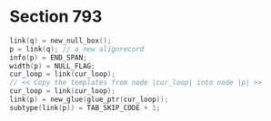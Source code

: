 # Section 793

```c << Lengthen the preamble periodically >>=
link(q) = new_null_box();
p = link(q); // a new alignrecord
info(p) = END_SPAN;
width(p) = NULL_FLAG;
cur_loop = link(cur_loop);
// << Copy the templates from node |cur_loop| into node |p| >>
cur_loop = link(cur_loop);
link(p) = new_glue(glue_ptr(cur_loop));
subtype(link(p)) = TAB_SKIP_CODE + 1;
```
